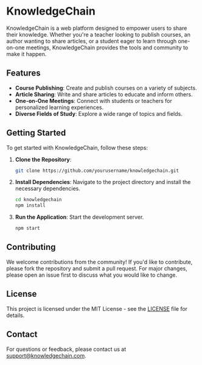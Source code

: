 # KnowledgeChain

KnowledgeChain is a web platform designed to empower users to share their knowledge. Whether you're a teacher looking to publish courses, an author wanting to share articles, or a student eager to learn through one-on-one meetings, KnowledgeChain provides the tools and community to make it happen.

## Features

- **Course Publishing**: Create and publish courses on a variety of subjects.
- **Article Sharing**: Write and share articles to educate and inform others.
- **One-on-One Meetings**: Connect with students or teachers for personalized learning experiences.
- **Diverse Fields of Study**: Explore a wide range of topics and fields.

## Getting Started

To get started with KnowledgeChain, follow these steps:

1. **Clone the Repository**: 
   ```bash
   git clone https://github.com/yourusername/knowledgechain.git
   ```
2. **Install Dependencies**: 
   Navigate to the project directory and install the necessary dependencies.
   ```bash
   cd knowledgechain
   npm install
   ```
3. **Run the Application**: 
   Start the development server.
   ```bash
   npm start
   ```

## Contributing

We welcome contributions from the community! If you'd like to contribute, please fork the repository and submit a pull request. For major changes, please open an issue first to discuss what you would like to change.

## License

This project is licensed under the MIT License - see the [LICENSE](LICENSE) file for details.

## Contact

For questions or feedback, please contact us at support@knowledgechain.com.
